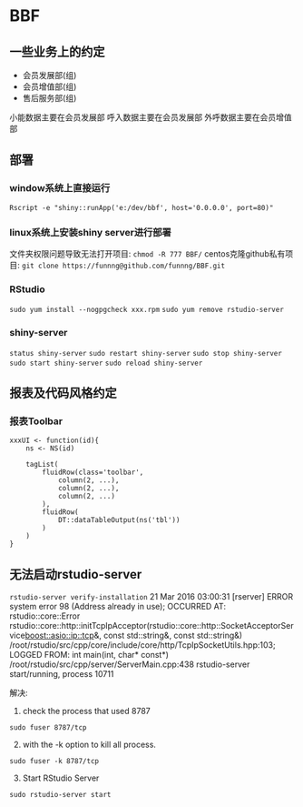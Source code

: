 # BBF

## 一些业务上的约定

- 会员发展部(组)
- 会员增值部(组)
- 售后服务部(组)

小能数据主要在会员发展部
呼入数据主要在会员发展部
外呼数据主要在会员增值部

## 部署

### window系统上直接运行

`Rscript -e "shiny::runApp('e:/dev/bbf', host='0.0.0.0', port=80)"`

### linux系统上安装shiny server进行部署

文件夹权限问题导致无法打开项目: `chmod -R 777 BBF/`
centos克隆github私有项目: `git clone https://funnng@github.com/funnng/BBF.git`

### RStudio

`sudo yum install --nogpgcheck xxx.rpm`
`sudo yum remove rstudio-server`

### shiny-server

`status shiny-server`
`sudo restart shiny-server`
`sudo stop shiny-server`
`sudo start shiny-server`
`sudo reload shiny-server`

## 报表及代码风格约定

### 报表Toolbar

```
xxxUI <- function(id){
    ns <- NS(id)
    
    tagList(
        fluidRow(class='toolbar',
            column(2, ...),
            column(2, ...),
            column(2, ...)
        ),
        fluidRow(
            DT::dataTableOutput(ns('tbl'))
        )
    )
}
```

## 无法启动rstudio-server

`rstudio-server verify-installation`
21 Mar 2016 03:00:31 [rserver] ERROR system error 98 (Address already in use); OCCURRED AT: rstudio::core::Error rstudio::core::http::initTcpIpAcceptor(rstudio::core::http::SocketAcceptorService<boost::asio::ip::tcp>&, const std::string&, const std::string&) /root/rstudio/src/cpp/core/include/core/http/TcpIpSocketUtils.hpp:103; LOGGED FROM: int main(int, char* const*) /root/rstudio/src/cpp/server/ServerMain.cpp:438
rstudio-server start/running, process 10711

解决:

1) check the process that used 8787

`sudo fuser 8787/tcp`

2) with the -k option to kill all process.

`sudo fuser -k 8787/tcp`

3) Start RStudio Server

`sudo rstudio-server start`

